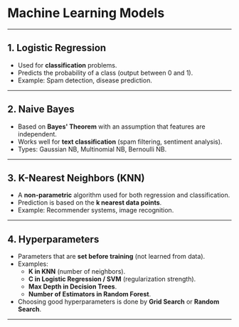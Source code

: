 # Machine Learning Models  

---

## 1. Logistic Regression  
- Used for **classification** problems.  
- Predicts the probability of a class (output between 0 and 1).  
- Example: Spam detection, disease prediction.  

---

## 2. Naive Bayes  
- Based on **Bayes' Theorem** with an assumption that features are independent.  
- Works well for **text classification** (spam filtering, sentiment analysis).  
- Types: Gaussian NB, Multinomial NB, Bernoulli NB.  

---

## 3. K-Nearest Neighbors (KNN)  
- A **non-parametric** algorithm used for both regression and classification.  
- Prediction is based on the **k nearest data points**.  
- Example: Recommender systems, image recognition.  

---

## 4. Hyperparameters  
- Parameters that are **set before training** (not learned from data).  
- Examples:  
  - **K in KNN** (number of neighbors).  
  - **C in Logistic Regression / SVM** (regularization strength).  
  - **Max Depth in Decision Trees**.  
  - **Number of Estimators in Random Forest**.  
- Choosing good hyperparameters is done by **Grid Search** or **Random Search**.  

---
